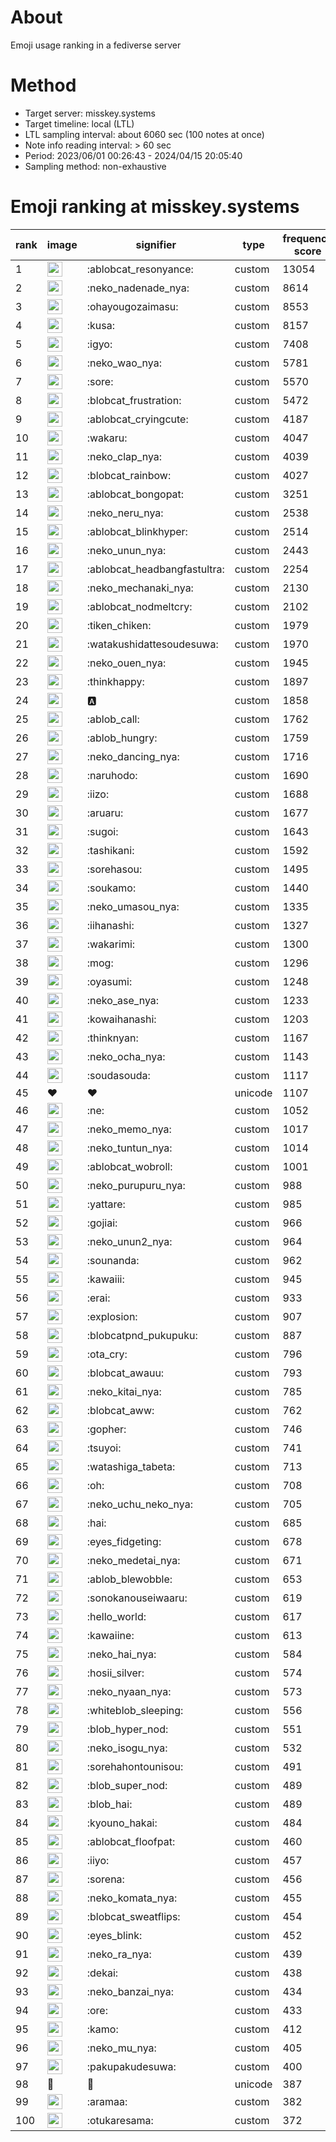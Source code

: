 # About
Emoji usage ranking in a fediverse server

# Method
- Target server: misskey.systems
- Target timeline: local (LTL)
- LTL sampling interval: about 6060 sec (100 notes at once)
- Note info reading interval: > 60 sec
- Period: 2023/06/01 00:26:43 - 2024/04/15 20:05:40 
- Sampling method: non-exhaustive

# Emoji ranking at misskey.systems

|rank|image|signifier|type|frequency score|
|----|----|----|----|----|
|1|<img height="24" src="https://misskey.systems/emoji/ablobcat_resonyance.webp">|:ablobcat_resonyance:|custom|13054|
|2|<img height="24" src="https://misskey.systems/emoji/neko_nadenade_nya.webp">|:neko_nadenade_nya:|custom|8614|
|3|<img height="24" src="https://misskey.systems/emoji/ohayougozaimasu.webp">|:ohayougozaimasu:|custom|8553|
|4|<img height="24" src="https://misskey.systems/emoji/kusa.webp">|:kusa:|custom|8157|
|5|<img height="24" src="https://misskey.systems/emoji/igyo.webp">|:igyo:|custom|7408|
|6|<img height="24" src="https://misskey.systems/emoji/neko_wao_nya.webp">|:neko_wao_nya:|custom|5781|
|7|<img height="24" src="https://misskey.systems/emoji/sore.webp">|:sore:|custom|5570|
|8|<img height="24" src="https://misskey.systems/emoji/blobcat_frustration.webp">|:blobcat_frustration:|custom|5472|
|9|<img height="24" src="https://misskey.systems/emoji/ablobcat_cryingcute.webp">|:ablobcat_cryingcute:|custom|4187|
|10|<img height="24" src="https://misskey.systems/emoji/wakaru.webp">|:wakaru:|custom|4047|
|11|<img height="24" src="https://misskey.systems/emoji/neko_clap_nya.webp">|:neko_clap_nya:|custom|4039|
|12|<img height="24" src="https://misskey.systems/emoji/blobcat_rainbow.webp">|:blobcat_rainbow:|custom|4027|
|13|<img height="24" src="https://misskey.systems/emoji/ablobcat_bongopat.webp">|:ablobcat_bongopat:|custom|3251|
|14|<img height="24" src="https://misskey.systems/emoji/neko_neru_nya.webp">|:neko_neru_nya:|custom|2538|
|15|<img height="24" src="https://misskey.systems/emoji/ablobcat_blinkhyper.webp">|:ablobcat_blinkhyper:|custom|2514|
|16|<img height="24" src="https://misskey.systems/emoji/neko_unun_nya.webp">|:neko_unun_nya:|custom|2443|
|17|<img height="24" src="https://misskey.systems/emoji/ablobcat_headbangfastultra.webp">|:ablobcat_headbangfastultra:|custom|2254|
|18|<img height="24" src="https://misskey.systems/emoji/neko_mechanaki_nya.webp">|:neko_mechanaki_nya:|custom|2130|
|19|<img height="24" src="https://misskey.systems/emoji/ablobcat_nodmeltcry.webp">|:ablobcat_nodmeltcry:|custom|2102|
|20|<img height="24" src="https://misskey.systems/emoji/tiken_chiken.webp">|:tiken_chiken:|custom|1979|
|21|<img height="24" src="https://misskey.systems/emoji/watakushidattesoudesuwa.webp">|:watakushidattesoudesuwa:|custom|1970|
|22|<img height="24" src="https://misskey.systems/emoji/neko_ouen_nya.webp">|:neko_ouen_nya:|custom|1945|
|23|<img height="24" src="https://misskey.systems/emoji/thinkhappy.webp">|:thinkhappy:|custom|1897|
|24|<img height="24" src="https://misskey.systems/emoji/a.webp">|:a:|custom|1858|
|25|<img height="24" src="https://misskey.systems/emoji/ablob_call.webp">|:ablob_call:|custom|1762|
|26|<img height="24" src="https://misskey.systems/emoji/ablob_hungry.webp">|:ablob_hungry:|custom|1759|
|27|<img height="24" src="https://misskey.systems/emoji/neko_dancing_nya.webp">|:neko_dancing_nya:|custom|1716|
|28|<img height="24" src="https://misskey.systems/emoji/naruhodo.webp">|:naruhodo:|custom|1690|
|29|<img height="24" src="https://misskey.systems/emoji/iizo.webp">|:iizo:|custom|1688|
|30|<img height="24" src="https://misskey.systems/emoji/aruaru.webp">|:aruaru:|custom|1677|
|31|<img height="24" src="https://misskey.systems/emoji/sugoi.webp">|:sugoi:|custom|1643|
|32|<img height="24" src="https://misskey.systems/emoji/tashikani.webp">|:tashikani:|custom|1592|
|33|<img height="24" src="https://misskey.systems/emoji/sorehasou.webp">|:sorehasou:|custom|1495|
|34|<img height="24" src="https://misskey.systems/emoji/soukamo.webp">|:soukamo:|custom|1440|
|35|<img height="24" src="https://misskey.systems/emoji/neko_umasou_nya.webp">|:neko_umasou_nya:|custom|1335|
|36|<img height="24" src="https://misskey.systems/emoji/iihanashi.webp">|:iihanashi:|custom|1327|
|37|<img height="24" src="https://misskey.systems/emoji/wakarimi.webp">|:wakarimi:|custom|1300|
|38|<img height="24" src="https://misskey.systems/emoji/mog.webp">|:mog:|custom|1296|
|39|<img height="24" src="https://misskey.systems/emoji/oyasumi.webp">|:oyasumi:|custom|1248|
|40|<img height="24" src="https://misskey.systems/emoji/neko_ase_nya.webp">|:neko_ase_nya:|custom|1233|
|41|<img height="24" src="https://misskey.systems/emoji/kowaihanashi.webp">|:kowaihanashi:|custom|1203|
|42|<img height="24" src="https://misskey.systems/emoji/thinknyan.webp">|:thinknyan:|custom|1167|
|43|<img height="24" src="https://misskey.systems/emoji/neko_ocha_nya.webp">|:neko_ocha_nya:|custom|1143|
|44|<img height="24" src="https://misskey.systems/emoji/soudasouda.webp">|:soudasouda:|custom|1117|
|45|❤|❤|unicode|1107|
|46|<img height="24" src="https://misskey.systems/emoji/ne.webp">|:ne:|custom|1052|
|47|<img height="24" src="https://misskey.systems/emoji/neko_memo_nya.webp">|:neko_memo_nya:|custom|1017|
|48|<img height="24" src="https://misskey.systems/emoji/neko_tuntun_nya.webp">|:neko_tuntun_nya:|custom|1014|
|49|<img height="24" src="https://misskey.systems/emoji/ablobcat_wobroll.webp">|:ablobcat_wobroll:|custom|1001|
|50|<img height="24" src="https://misskey.systems/emoji/neko_purupuru_nya.webp">|:neko_purupuru_nya:|custom|988|
|51|<img height="24" src="https://misskey.systems/emoji/yattare.webp">|:yattare:|custom|985|
|52|<img height="24" src="https://misskey.systems/emoji/gojiai.webp">|:gojiai:|custom|966|
|53|<img height="24" src="https://misskey.systems/emoji/neko_unun2_nya.webp">|:neko_unun2_nya:|custom|964|
|54|<img height="24" src="https://misskey.systems/emoji/sounanda.webp">|:sounanda:|custom|962|
|55|<img height="24" src="https://misskey.systems/emoji/kawaiii.webp">|:kawaiii:|custom|945|
|56|<img height="24" src="https://misskey.systems/emoji/erai.webp">|:erai:|custom|933|
|57|<img height="24" src="https://misskey.systems/emoji/explosion.webp">|:explosion:|custom|907|
|58|<img height="24" src="https://misskey.systems/emoji/blobcatpnd_pukupuku.webp">|:blobcatpnd_pukupuku:|custom|887|
|59|<img height="24" src="https://misskey.systems/emoji/ota_cry.webp">|:ota_cry:|custom|796|
|60|<img height="24" src="https://misskey.systems/emoji/blobcat_awauu.webp">|:blobcat_awauu:|custom|793|
|61|<img height="24" src="https://misskey.systems/emoji/neko_kitai_nya.webp">|:neko_kitai_nya:|custom|785|
|62|<img height="24" src="https://misskey.systems/emoji/blobcat_aww.webp">|:blobcat_aww:|custom|762|
|63|<img height="24" src="https://misskey.systems/emoji/gopher.webp">|:gopher:|custom|746|
|64|<img height="24" src="https://misskey.systems/emoji/tsuyoi.webp">|:tsuyoi:|custom|741|
|65|<img height="24" src="https://misskey.systems/emoji/watashiga_tabeta.webp">|:watashiga_tabeta:|custom|713|
|66|<img height="24" src="https://misskey.systems/emoji/oh.webp">|:oh:|custom|708|
|67|<img height="24" src="https://misskey.systems/emoji/neko_uchu_neko_nya.webp">|:neko_uchu_neko_nya:|custom|705|
|68|<img height="24" src="https://misskey.systems/emoji/hai.webp">|:hai:|custom|685|
|69|<img height="24" src="https://misskey.systems/emoji/eyes_fidgeting.webp">|:eyes_fidgeting:|custom|678|
|70|<img height="24" src="https://misskey.systems/emoji/neko_medetai_nya.webp">|:neko_medetai_nya:|custom|671|
|71|<img height="24" src="https://misskey.systems/emoji/ablob_blewobble.webp">|:ablob_blewobble:|custom|653|
|72|<img height="24" src="https://misskey.systems/emoji/sonokanouseiwaaru.webp">|:sonokanouseiwaaru:|custom|619|
|73|<img height="24" src="https://misskey.systems/emoji/hello_world.webp">|:hello_world:|custom|617|
|74|<img height="24" src="https://misskey.systems/emoji/kawaiine.webp">|:kawaiine:|custom|613|
|75|<img height="24" src="https://misskey.systems/emoji/neko_hai_nya.webp">|:neko_hai_nya:|custom|584|
|76|<img height="24" src="https://misskey.systems/emoji/hosii_silver.webp">|:hosii_silver:|custom|574|
|77|<img height="24" src="https://misskey.systems/emoji/neko_nyaan_nya.webp">|:neko_nyaan_nya:|custom|573|
|78|<img height="24" src="https://misskey.systems/emoji/whiteblob_sleeping.webp">|:whiteblob_sleeping:|custom|556|
|79|<img height="24" src="https://misskey.systems/emoji/blob_hyper_nod.webp">|:blob_hyper_nod:|custom|551|
|80|<img height="24" src="https://misskey.systems/emoji/neko_isogu_nya.webp">|:neko_isogu_nya:|custom|532|
|81|<img height="24" src="https://misskey.systems/emoji/sorehahontounisou.webp">|:sorehahontounisou:|custom|491|
|82|<img height="24" src="https://misskey.systems/emoji/blob_super_nod.webp">|:blob_super_nod:|custom|489|
|83|<img height="24" src="https://misskey.systems/emoji/blob_hai.webp">|:blob_hai:|custom|489|
|84|<img height="24" src="https://misskey.systems/emoji/kyouno_hakai.webp">|:kyouno_hakai:|custom|484|
|85|<img height="24" src="https://misskey.systems/emoji/ablobcat_floofpat.webp">|:ablobcat_floofpat:|custom|460|
|86|<img height="24" src="https://misskey.systems/emoji/iiyo.webp">|:iiyo:|custom|457|
|87|<img height="24" src="https://misskey.systems/emoji/sorena.webp">|:sorena:|custom|456|
|88|<img height="24" src="https://misskey.systems/emoji/neko_komata_nya.webp">|:neko_komata_nya:|custom|455|
|89|<img height="24" src="https://misskey.systems/emoji/blobcat_sweatflips.webp">|:blobcat_sweatflips:|custom|454|
|90|<img height="24" src="https://misskey.systems/emoji/eyes_blink.webp">|:eyes_blink:|custom|452|
|91|<img height="24" src="https://misskey.systems/emoji/neko_ra_nya.webp">|:neko_ra_nya:|custom|439|
|92|<img height="24" src="https://misskey.systems/emoji/dekai.webp">|:dekai:|custom|438|
|93|<img height="24" src="https://misskey.systems/emoji/neko_banzai_nya.webp">|:neko_banzai_nya:|custom|434|
|94|<img height="24" src="https://misskey.systems/emoji/ore.webp">|:ore:|custom|433|
|95|<img height="24" src="https://misskey.systems/emoji/kamo.webp">|:kamo:|custom|412|
|96|<img height="24" src="https://misskey.systems/emoji/neko_mu_nya.webp">|:neko_mu_nya:|custom|405|
|97|<img height="24" src="https://misskey.systems/emoji/pakupakudesuwa.webp">|:pakupakudesuwa:|custom|400|
|98|🎉|🎉|unicode|387|
|99|<img height="24" src="https://misskey.systems/emoji/aramaa.webp">|:aramaa:|custom|382|
|100|<img height="24" src="https://misskey.systems/emoji/otukaresama.webp">|:otukaresama:|custom|372|
